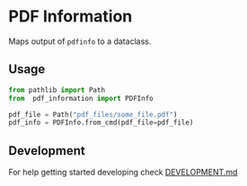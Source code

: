 # PDF Information

Maps output of `pdfinfo` to a dataclass.

## Usage

```py
from pathlib import Path
from  pdf_information import PDFInfo

pdf_file = Path("pdf_files/some_file.pdf")
pdf_info = PDFInfo.from_cmd(pdf_file=pdf_file)
```

## Development

For help getting started developing check [DEVELOPMENT.md](DEVELOPMENT.md)
